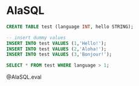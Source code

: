 <!--

comment:  Macros for executing SQL code snippets with AlaSQL in LiaScript.

script: https://cdn.jsdelivr.net/npm/alasql@0.6.5/dist/alasql.min.js
script: https://cdnjs.cloudflare.com/ajax/libs/PapaParse/4.6.1/papaparse.min.js
script: https://cdnjs.cloudflare.com/ajax/libs/jquery/3.6.0/jquery.min.js


@AlaSQL.eval
<script>
function addAllColumnHeaders(myList) {
     var columnSet = [];
     var headerTr$ = $('<tr/>');
     for (var i = 0 ; i < myList.length ; i++) {
         var rowHash = myList[i];
         for (var key in rowHash) {
             if ($.inArray(key, columnSet) == -1){
                 columnSet.push(key);
                 headerTr$.append($('<th/>').html(key));
             }
         }
     }
     $("#excelDataTable").append(headerTr$);
     return columnSet;
}
function buildHtmlTable() {
     var columns = addAllColumnHeaders(myList);
     for (var i = 0 ; i < myList.length ; i++) {
         var row$ = $('<tr/>');
         for (var colIndex = 0 ; colIndex < columns.length ; colIndex++) {
             var cellValue = myList[i][columns[colIndex]];
             if (cellValue == null) { cellValue = ""; }
             row$.append($('<td/>').html(cellValue));
         }
         $("#excelDataTable").append(row$);
     }
}
try {
    var myList=JSON.stringify(alasql(`@input`), null, 3);
    buildHtmlTable()
} catch(e) {
  let error = new LiaError(e.message, 1);
  try {
    let log = e.message.match(/.*line (\d):.*\n.*\n.*\n(.*)/);
    error.add_detail(0, e.name+": "+log[2], "error", log[1] -1 , 0);
  } catch(e) {
  }
  throw error;
}
</script>
@end

@AlaSQL.eval_with_csv
<script>
let data = Papa.parse(`@input(1)`, {header: true});
let error = "";
if(data.errors.length != 0) {
    error = JSON.stringify(data.errors, null, 3)+"\n";
}
try {
  error += JSON.stringify(alasql(`@input`, [data.data]), null, 3);
} catch(e) {
  let error = new LiaError(e.message, 1);
  try {
    let log = e.message.match(/.*line (\d):.*\n.*\n.*\n(.*)/);
    error.add_detail(0, e.name+": "+log[2], "error", log[1] -1 , 0);
  } catch(e) {}
  throw error ;
}
</script>
@end

-->

# AlaSQL

```sql
CREATE TABLE test (language INT, hello STRING);

-- insert dummy values
INSERT INTO test VALUES (1,'Hello!');
INSERT INTO test VALUES (2,'Aloha!');
INSERT INTO test VALUES (3,'Bonjour!');

SELECT * FROM test WHERE language > 1;
```
@AlaSQL.eval
